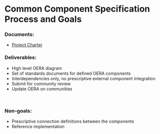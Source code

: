 # Common Component Specification Process and Goals

<h3>Documents:</h3>
<ul>  
  <li><a href="https://github.com/progress/CCS/blob/master/Common Component Specification Project Charter_May 22 2015.pdf">Project Charter</a></li>
</ul>
<h3>Deliverables:</h3>
<ul>
  <li>High level OERA diagram</li>
  <li>Set of standards documents for defined OERA components</li>
  <li>Interdependencies only, no prescriptive external component integration</li>
  <li>Submit for community review</li>
  <li>Update OERA on communities</li>
</ul>
</br>
<h3>Non-goals:</h3>
<ul>
  <li>Prescriptive connection definitions between the components</li>
  <li>Reference implementation</li>	
</ul>
